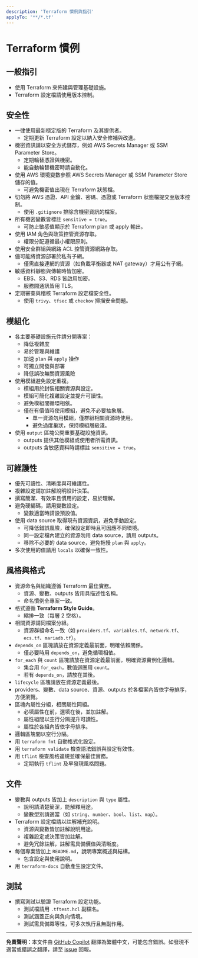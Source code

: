 ```yaml
---
description: 'Terraform 慣例與指引'
applyTo: '**/*.tf'
---
```


# Terraform 慣例

## 一般指引

- 使用 Terraform 來佈建與管理基礎設施。
- Terraform 設定檔請使用版本控制。

## 安全性

- 一律使用最新穩定版的 Terraform 及其提供者。
  - 定期更新 Terraform 設定以納入安全修補與改進。
- 機密資訊請以安全方式儲存，例如 AWS Secrets Manager 或 SSM Parameter Store。
  - 定期輪替憑證與機密。
  - 能自動輪替機密時請自動化。
- 使用 AWS 環境變數參照 AWS Secrets Manager 或 SSM Parameter Store 儲存的值。
  - 可避免機密值出現在 Terraform 狀態檔。
- 切勿將 AWS 憑證、API 金鑰、密碼、憑證或 Terraform 狀態檔提交至版本控制。
  - 使用 `.gitignore` 排除含機密資訊的檔案。
- 所有機密變數皆標註 `sensitive = true`。
  - 可防止敏感值顯示於 Terraform plan 或 apply 輸出。
- 使用 IAM 角色與政策控管資源存取。
  - 權限分配遵循最小權限原則。
- 使用安全群組與網路 ACL 控管資源網路存取。
- 儘可能將資源部署於私有子網。
  - 僅需直接連網的資源（如負載平衡器或 NAT gateway）才用公有子網。
- 敏感資料靜態與傳輸時皆加密。
  - EBS、S3、RDS 皆啟用加密。
  - 服務間通訊皆用 TLS。
- 定期審查與稽核 Terraform 設定檔安全性。
  - 使用 `trivy`、`tfsec` 或 `checkov` 掃描安全問題。

## 模組化

- 各主要基礎設施元件請分開專案：
  - 降低複雜度
  - 易於管理與維護
  - 加速 `plan` 與 `apply` 操作
  - 可獨立開發與部署
  - 降低誤改無關資源風險
- 使用模組避免設定重複。
  - 模組用於封裝相關資源與設定。
  - 模組可簡化複雜設定並提升可讀性。
  - 避免模組間循環相依。
  - 僅在有價值時使用模組，避免不必要抽象層。
    - 單一資源勿用模組，僅群組相關資源時使用。
    - 避免過度巢狀，保持模組層級淺。
- 使用 `output` 區塊公開重要基礎設施資訊。
  - outputs 提供其他模組或使用者所需資訊。
  - outputs 含敏感資料時請標註 `sensitive = true`。

## 可維護性

- 優先可讀性、清晰度與可維護性。
- 複雜設定請加註解說明設計決策。
- 撰寫簡潔、有效率且慣用的設定，易於理解。
- 避免硬編碼，請用變數設定。
  - 變數適當時請設預設值。
- 使用 data source 取得現有資源資訊，避免手動設定。
  - 可降低錯誤風險，確保設定即時且可因應不同環境。
  - 同一設定檔內建立的資源勿用 data source，請用 outputs。
  - 移除不必要的 data source，避免拖慢 `plan` 與 `apply`。
- 多次使用的值請用 `locals` 以確保一致性。

## 風格與格式

- 資源命名與組織遵循 Terraform 最佳實務。
  - 資源、變數、outputs 皆用具描述性名稱。
  - 命名慣例全專案一致。
- 格式遵循 **Terraform Style Guide**。
  - 縮排一致（每層 2 空格）。
- 相關資源請同檔案分組。
  - 資源群組命名一致（如 `providers.tf`、`variables.tf`、`network.tf`、`ecs.tf`、`mariadb.tf`）。
- `depends_on` 區塊請放在資源定義最前面，明確依賴關係。
  - 僅必要時用 `depends_on`，避免循環相依。
- `for_each` 與 `count` 區塊請放在資源定義最前面，明確資源實例化邏輯。
  - 集合用 `for_each`，數值迴圈用 `count`。
  - 若有 `depends_on`，請放在其後。
- `lifecycle` 區塊請放在資源定義最後。
- providers、變數、data source、資源、outputs 於各檔案內皆依字母排序，方便瀏覽。
- 區塊內屬性分組，相關屬性同組。
  - 必填屬性在前，選填在後，並加註解。
  - 屬性組間以空行分隔提升可讀性。
  - 屬性於各組內皆依字母排序。
- 邏輯區塊間以空行分隔。
- 用 `terraform fmt` 自動格式化設定。
- 用 `terraform validate` 檢查語法錯誤與設定有效性。
- 用 `tflint` 檢查風格違規並確保最佳實務。
  - 定期執行 `tflint` 及早發現風格問題。

## 文件

- 變數與 outputs 皆加上 `description` 與 `type` 屬性。
  - 說明請清楚簡潔，能解釋用途。
  - 變數型別請適當（如 `string`、`number`、`bool`、`list`、`map`）。
- Terraform 設定檔請以註解補充說明。
  - 資源與變數皆加註解說明用途。
  - 複雜設定或決策皆加註解。
  - 避免冗餘註解，註解需具備價值與清晰度。
- 每個專案皆加上 `README.md`，說明專案概述與結構。
  - 包含設定與使用說明。
- 用 `terraform-docs` 自動產生設定文件。

## 測試

- 撰寫測試以驗證 Terraform 設定功能。
  - 測試檔請用 `.tftest.hcl` 副檔名。
  - 測試涵蓋正向與負向情境。
  - 測試需具備冪等性，可多次執行且無副作用。

---

**免責聲明**：本文件由 [GitHub Copilot](https://docs.github.com/copilot/about-github-copilot/what-is-github-copilot) 翻譯為繁體中文，可能包含錯誤。如發現不適當或錯誤之翻譯，請至 [issue](../../issues) 回報。
